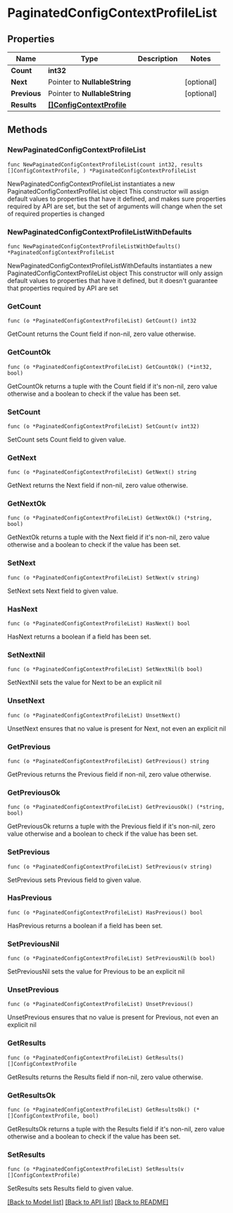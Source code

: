 # PaginatedConfigContextProfileList

## Properties

Name | Type | Description | Notes
------------ | ------------- | ------------- | -------------
**Count** | **int32** |  | 
**Next** | Pointer to **NullableString** |  | [optional] 
**Previous** | Pointer to **NullableString** |  | [optional] 
**Results** | [**[]ConfigContextProfile**](ConfigContextProfile.md) |  | 

## Methods

### NewPaginatedConfigContextProfileList

`func NewPaginatedConfigContextProfileList(count int32, results []ConfigContextProfile, ) *PaginatedConfigContextProfileList`

NewPaginatedConfigContextProfileList instantiates a new PaginatedConfigContextProfileList object
This constructor will assign default values to properties that have it defined,
and makes sure properties required by API are set, but the set of arguments
will change when the set of required properties is changed

### NewPaginatedConfigContextProfileListWithDefaults

`func NewPaginatedConfigContextProfileListWithDefaults() *PaginatedConfigContextProfileList`

NewPaginatedConfigContextProfileListWithDefaults instantiates a new PaginatedConfigContextProfileList object
This constructor will only assign default values to properties that have it defined,
but it doesn't guarantee that properties required by API are set

### GetCount

`func (o *PaginatedConfigContextProfileList) GetCount() int32`

GetCount returns the Count field if non-nil, zero value otherwise.

### GetCountOk

`func (o *PaginatedConfigContextProfileList) GetCountOk() (*int32, bool)`

GetCountOk returns a tuple with the Count field if it's non-nil, zero value otherwise
and a boolean to check if the value has been set.

### SetCount

`func (o *PaginatedConfigContextProfileList) SetCount(v int32)`

SetCount sets Count field to given value.


### GetNext

`func (o *PaginatedConfigContextProfileList) GetNext() string`

GetNext returns the Next field if non-nil, zero value otherwise.

### GetNextOk

`func (o *PaginatedConfigContextProfileList) GetNextOk() (*string, bool)`

GetNextOk returns a tuple with the Next field if it's non-nil, zero value otherwise
and a boolean to check if the value has been set.

### SetNext

`func (o *PaginatedConfigContextProfileList) SetNext(v string)`

SetNext sets Next field to given value.

### HasNext

`func (o *PaginatedConfigContextProfileList) HasNext() bool`

HasNext returns a boolean if a field has been set.

### SetNextNil

`func (o *PaginatedConfigContextProfileList) SetNextNil(b bool)`

 SetNextNil sets the value for Next to be an explicit nil

### UnsetNext
`func (o *PaginatedConfigContextProfileList) UnsetNext()`

UnsetNext ensures that no value is present for Next, not even an explicit nil
### GetPrevious

`func (o *PaginatedConfigContextProfileList) GetPrevious() string`

GetPrevious returns the Previous field if non-nil, zero value otherwise.

### GetPreviousOk

`func (o *PaginatedConfigContextProfileList) GetPreviousOk() (*string, bool)`

GetPreviousOk returns a tuple with the Previous field if it's non-nil, zero value otherwise
and a boolean to check if the value has been set.

### SetPrevious

`func (o *PaginatedConfigContextProfileList) SetPrevious(v string)`

SetPrevious sets Previous field to given value.

### HasPrevious

`func (o *PaginatedConfigContextProfileList) HasPrevious() bool`

HasPrevious returns a boolean if a field has been set.

### SetPreviousNil

`func (o *PaginatedConfigContextProfileList) SetPreviousNil(b bool)`

 SetPreviousNil sets the value for Previous to be an explicit nil

### UnsetPrevious
`func (o *PaginatedConfigContextProfileList) UnsetPrevious()`

UnsetPrevious ensures that no value is present for Previous, not even an explicit nil
### GetResults

`func (o *PaginatedConfigContextProfileList) GetResults() []ConfigContextProfile`

GetResults returns the Results field if non-nil, zero value otherwise.

### GetResultsOk

`func (o *PaginatedConfigContextProfileList) GetResultsOk() (*[]ConfigContextProfile, bool)`

GetResultsOk returns a tuple with the Results field if it's non-nil, zero value otherwise
and a boolean to check if the value has been set.

### SetResults

`func (o *PaginatedConfigContextProfileList) SetResults(v []ConfigContextProfile)`

SetResults sets Results field to given value.



[[Back to Model list]](../README.md#documentation-for-models) [[Back to API list]](../README.md#documentation-for-api-endpoints) [[Back to README]](../README.md)


